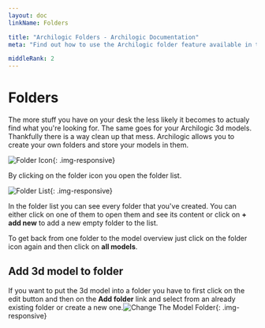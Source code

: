 ```yaml
---
layout: doc
linkName: Folders

title: "Archilogic Folders - Archilogic Documentation"
meta: "Find out how to use the Archilogic folder feature available in the dashboard. It will help you keep your 3D models organized."

middleRank: 2
---
```


# Folders

The more stuff you have on your desk the less likely it becomes to actualy find what you're looking for. The same goes for your Archilogic 3d models.
Thankfully there is a way clean up that mess. Archilogic allows you to create your own folders and store your models in them.

![Folder Icon]({{site.baseurl}}/assets/images/Platform-Folder-Icon.jpg){: .img-responsive}

By clicking on the folder icon you open the folder list.

![Folder List]({{site.baseurl}}/assets/images/Platform-Folder-List.jpg){: .img-responsive}

In the folder list you can see every folder that you've created. You can either click on one of them to open them and see its content or click on **+ add new** to add a new empty folder to the list.

To get back from one folder to the model overview just click on the folder icon again and then click on **all models**.

## Add 3d model to folder

If you want to put the 3d model into a folder you have to first click on the edit button and then on the **Add folder** link and select from an already existing folder or create a new one.![Change The Model Folder]({{site.baseurl}}/assets/images/Platform-Dashboard-Model-Folder.gif){: .img-responsive}
